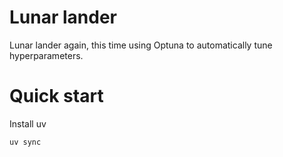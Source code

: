 # Lunar lander

Lunar lander again, this time using Optuna to automatically tune hyperparameters.

# Quick start
Install uv

```sh
uv sync
```
